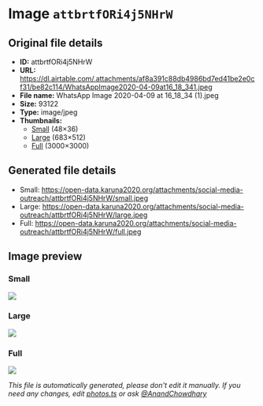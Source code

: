 # Image `attbrtfORi4j5NHrW`

## Original file details

- **ID:** attbrtfORi4j5NHrW
- **URL:** https://dl.airtable.com/.attachments/af8a391c88db4986bd7ed41be2e0cf31/be82c114/WhatsAppImage2020-04-09at16_18_341.jpeg
- **File name:** WhatsApp Image 2020-04-09 at 16_18_34 (1).jpeg
- **Size:** 93122
- **Type:** image/jpeg
- **Thumbnails:**
  - [Small](https://dl.airtable.com/.attachmentThumbnails/7967c8554bf1ed94dde4f7ef2d6ad40a/f6a77728) (48×36)
  - [Large](https://dl.airtable.com/.attachmentThumbnails/35838c702f0532d54a133c928fb12287/f4beaf1d) (683×512)
  - [Full](https://dl.airtable.com/.attachmentThumbnails/6da421e2062bd6ecb0cb9e0faffb7eed/dcf4880f) (3000×3000)

## Generated file details

- Small: https://open-data.karuna2020.org/attachments/social-media-outreach/attbrtfORi4j5NHrW/small.jpeg
- Large: https://open-data.karuna2020.org/attachments/social-media-outreach/attbrtfORi4j5NHrW/large.jpeg
- Full: https://open-data.karuna2020.org/attachments/social-media-outreach/attbrtfORi4j5NHrW/full.jpeg

## Image preview

### Small

![](https://open-data.karuna2020.org/attachments/social-media-outreach/attbrtfORi4j5NHrW/small.jpeg)

### Large

![](https://open-data.karuna2020.org/attachments/social-media-outreach/attbrtfORi4j5NHrW/large.jpeg)

### Full

![](https://open-data.karuna2020.org/attachments/social-media-outreach/attbrtfORi4j5NHrW/full.jpeg)

_This file is automatically generated, please don't edit it manually. If you need any changes, edit [photos.ts](/photos.ts) or ask [@AnandChowdhary](https://github.com/AnandChowdhary)_

